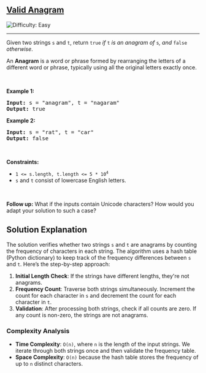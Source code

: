 <h2><a href="https://leetcode.com/problems/valid-anagram">Valid Anagram</a></h2> <img src='https://img.shields.io/badge/Difficulty-Easy-brightgreen' alt='Difficulty: Easy' /><hr><p>Given two strings <code>s</code> and <code>t</code>, return <code>true</code> <em>if</em> <code>t</code> <em>is an anagram of</em> <code>s</code><em>, and</em> <code>false</code> <em>otherwise</em>.</p>

<p>An <strong>Anagram</strong> is a word or phrase formed by rearranging the letters of a different word or phrase, typically using all the original letters exactly once.</p>

<p>&nbsp;</p>
<p><strong class="example">Example 1:</strong></p>
<pre><strong>Input:</strong> s = "anagram", t = "nagaram"
<strong>Output:</strong> true
</pre><p><strong class="example">Example 2:</strong></p>
<pre><strong>Input:</strong> s = "rat", t = "car"
<strong>Output:</strong> false
</pre>
<p>&nbsp;</p>
<p><strong>Constraints:</strong></p>

<ul>
	<li><code>1 &lt;= s.length, t.length &lt;= 5 * 10<sup>4</sup></code></li>
	<li><code>s</code> and <code>t</code> consist of lowercase English letters.</li>
</ul>

<p>&nbsp;</p>
<p><strong>Follow up:</strong> What if the inputs contain Unicode characters? How would you adapt your solution to such a case?</p>

## Solution Explanation

The solution verifies whether two strings `s` and `t` are anagrams by counting the frequency of characters in each string. The algorithm uses a hash table (Python dictionary) to keep track of the frequency differences between `s` and `t`. Here’s the step-by-step approach:

1. **Initial Length Check**: If the strings have different lengths, they're not anagrams.
2. **Frequency Count**: Traverse both strings simultaneously. Increment the count for each character in `s` and decrement the count for each character in `t`.
3. **Validation**: After processing both strings, check if all counts are zero. If any count is non-zero, the strings are not anagrams.

### Complexity Analysis

- **Time Complexity**: `O(n)`, where `n` is the length of the input strings. We iterate through both strings once and then validate the frequency table.
- **Space Complexity**: `O(n)` because the hash table stores the frequency of up to `n` distinct characters.


